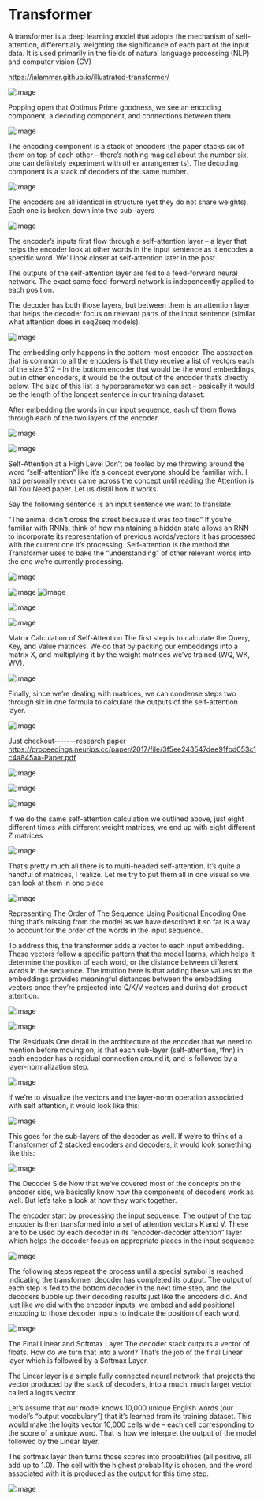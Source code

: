 # Transformer
A transformer is a deep learning model that adopts the mechanism of self-attention, differentially weighting the significance of each part of the input data. It is used primarily in the fields of natural language processing (NLP) and computer vision (CV)


https://jalammar.github.io/illustrated-transformer/

![image](https://user-images.githubusercontent.com/122109969/214242998-323b9f47-74cd-490a-85ea-306d1ad242cc.png)

Popping open that Optimus Prime goodness, we see an encoding component, a decoding component, and connections between them.

![image](https://user-images.githubusercontent.com/122109969/214243203-3aa71eec-0e43-4a3a-be4e-6af97516736c.png)

The encoding component is a stack of encoders (the paper stacks six of them on top of each other – there’s nothing magical about the number six, one can definitely experiment with other arrangements). The decoding component is a stack of decoders of the same number.

![image](https://user-images.githubusercontent.com/122109969/214243365-b0942cd3-32e8-414a-bdec-2c15f4066036.png)

The encoders are all identical in structure (yet they do not share weights). Each one is broken down into two sub-layers

![image](https://user-images.githubusercontent.com/122109969/214243471-ec3081d6-535d-4bce-82b8-b57620eaff1b.png)

The encoder’s inputs first flow through a self-attention layer – a layer that helps the encoder look at other words in the input sentence as it encodes a specific word. We’ll look closer at self-attention later in the post.

The outputs of the self-attention layer are fed to a feed-forward neural network. The exact same feed-forward network is independently applied to each position.

The decoder has both those layers, but between them is an attention layer that helps the decoder focus on relevant parts of the input sentence (similar what attention does in seq2seq models).

![image](https://user-images.githubusercontent.com/122109969/214243623-d2be4998-5f48-4724-8303-11eb41e20d4f.png)

The embedding only happens in the bottom-most encoder. The abstraction that is common to all the encoders is that they receive a list of vectors each of the size 512 – In the bottom encoder that would be the word embeddings, but in other encoders, it would be the output of the encoder that’s directly below. The size of this list is hyperparameter we can set – basically it would be the length of the longest sentence in our training dataset.

After embedding the words in our input sequence, each of them flows through each of the two layers of the encoder.

![image](https://user-images.githubusercontent.com/122109969/214243718-f459614d-3b75-4542-bf3e-4d52bf1228c9.png)

![image](https://user-images.githubusercontent.com/122109969/214243803-6a35e1e5-a0e7-4a72-9e24-945ee95023b6.png)

Self-Attention at a High Level
Don’t be fooled by me throwing around the word “self-attention” like it’s a concept everyone should be familiar with. I had personally never came across the concept until reading the Attention is All You Need paper. Let us distill how it works.

Say the following sentence is an input sentence we want to translate:

”The animal didn't cross the street because it was too tired”
If you’re familiar with RNNs, think of how maintaining a hidden state allows an RNN to incorporate its representation of previous words/vectors it has processed with the current one it’s processing. Self-attention is the method the Transformer uses to bake the “understanding” of other relevant words into the one we’re currently processing.

![image](https://user-images.githubusercontent.com/122109969/214244091-5402f459-9fd9-414f-813d-31841e48f94c.png)

![image](https://user-images.githubusercontent.com/122109969/214244242-9b58eaae-0c64-4f64-a344-dd8c7c3e3955.png)
![image](https://user-images.githubusercontent.com/122109969/214244303-d4c39786-da40-4f18-827c-dbee7a3d8c2f.png)

![image](https://user-images.githubusercontent.com/122109969/214244342-b2a4ecc7-9090-4d46-8405-928156443461.png)

![image](https://user-images.githubusercontent.com/122109969/214244413-2e905e17-8237-450d-adde-4b985fbe0c4e.png)

Matrix Calculation of Self-Attention
The first step is to calculate the Query, Key, and Value matrices. We do that by packing our embeddings into a matrix X, and multiplying it by the weight matrices we’ve trained (WQ, WK, WV).

![image](https://user-images.githubusercontent.com/122109969/214244582-2b4a9e8f-0d08-4213-910e-f04a7c08b995.png)

Finally, since we’re dealing with matrices, we can condense steps two through six in one formula to calculate the outputs of the self-attention layer.

![image](https://user-images.githubusercontent.com/122109969/214244658-5f81dc37-cd15-4c55-a469-56e15c5b8285.png)

Just checkout-------research paper https://proceedings.neurips.cc/paper/2017/file/3f5ee243547dee91fbd053c1c4a845aa-Paper.pdf

![image](https://user-images.githubusercontent.com/122109969/214245180-f6d7c3c6-21f5-4573-b67d-90c9bb023bc7.png)

![image](https://user-images.githubusercontent.com/122109969/214245530-5e44e5b5-feb6-45f8-be18-f0373f389bb7.png)

![image](https://user-images.githubusercontent.com/122109969/214245629-6682611e-c1fd-4ad0-b777-8778c585b173.png)

If we do the same self-attention calculation we outlined above, just eight different times with different weight matrices, we end up with eight different Z matrices

![image](https://user-images.githubusercontent.com/122109969/214245723-84784066-41bd-494b-b9f2-f68b6796af44.png)

That’s pretty much all there is to multi-headed self-attention. It’s quite a handful of matrices, I realize. Let me try to put them all in one visual so we can look at them in one place

![image](https://user-images.githubusercontent.com/122109969/214245803-b4609f96-5294-45e6-9326-402f96502d88.png)

Representing The Order of The Sequence Using Positional Encoding
One thing that’s missing from the model as we have described it so far is a way to account for the order of the words in the input sequence.

To address this, the transformer adds a vector to each input embedding. These vectors follow a specific pattern that the model learns, which helps it determine the position of each word, or the distance between different words in the sequence. The intuition here is that adding these values to the embeddings provides meaningful distances between the embedding vectors once they’re projected into Q/K/V vectors and during dot-product attention.

![image](https://user-images.githubusercontent.com/122109969/214246034-3a106587-3fe2-407e-a962-617511c31628.png)

![image](https://user-images.githubusercontent.com/122109969/214246082-1131bda6-262f-463d-af48-005d17f6bad3.png)

The Residuals
One detail in the architecture of the encoder that we need to mention before moving on, is that each sub-layer (self-attention, ffnn) in each encoder has a residual connection around it, and is followed by a layer-normalization step.

![image](https://user-images.githubusercontent.com/122109969/214246202-cc059e6f-7fee-4ad3-bd18-6fafd9271da2.png)

If we’re to visualize the vectors and the layer-norm operation associated with self attention, it would look like this:

![image](https://user-images.githubusercontent.com/122109969/214246317-074b9c5e-5586-4dab-866f-a0b9a1d17cf1.png)

This goes for the sub-layers of the decoder as well. If we’re to think of a Transformer of 2 stacked encoders and decoders, it would look something like this:

![image](https://user-images.githubusercontent.com/122109969/214246443-345931f5-f60c-438e-ace5-fe88e70149a5.png)

The Decoder Side
Now that we’ve covered most of the concepts on the encoder side, we basically know how the components of decoders work as well. But let’s take a look at how they work together.

The encoder start by processing the input sequence. The output of the top encoder is then transformed into a set of attention vectors K and V. These are to be used by each decoder in its “encoder-decoder attention” layer which helps the decoder focus on appropriate places in the input sequence:

![image](https://user-images.githubusercontent.com/122109969/214246551-5d9a0200-968d-4e2c-86f2-1135bc389689.png)

The following steps repeat the process until a special symbol is reached indicating the transformer decoder has completed its output. The output of each step is fed to the bottom decoder in the next time step, and the decoders bubble up their decoding results just like the encoders did. And just like we did with the encoder inputs, we embed and add positional encoding to those decoder inputs to indicate the position of each word.

![image](https://user-images.githubusercontent.com/122109969/214246755-93138be0-11da-4658-83da-3ac0a024e95c.png)

The Final Linear and Softmax Layer
The decoder stack outputs a vector of floats. How do we turn that into a word? That’s the job of the final Linear layer which is followed by a Softmax Layer.

The Linear layer is a simple fully connected neural network that projects the vector produced by the stack of decoders, into a much, much larger vector called a logits vector.

Let’s assume that our model knows 10,000 unique English words (our model’s “output vocabulary”) that it’s learned from its training dataset. This would make the logits vector 10,000 cells wide – each cell corresponding to the score of a unique word. That is how we interpret the output of the model followed by the Linear layer.

The softmax layer then turns those scores into probabilities (all positive, all add up to 1.0). The cell with the highest probability is chosen, and the word associated with it is produced as the output for this time step.

![image](https://user-images.githubusercontent.com/122109969/214246948-835c4a8a-5e22-4a8f-947e-5e5bd860e95c.png)


